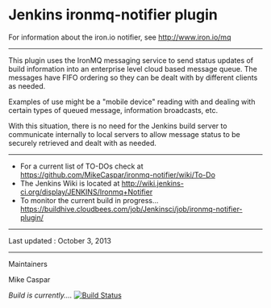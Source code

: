 Jenkins ironmq-notifier plugin
===============

For information about the iron.io notifier, see http://www.iron.io/mq

***
This plugin uses the IronMQ messaging service to send status updates of build information into an enterprise level cloud based message queue.  The messages have FIFO ordering so they can be dealt with by different clients as needed.

Examples of use might be a "mobile device" reading with and dealing with certain types of queued message, information broadcasts, etc.

With this situation, there is no need for the Jenkins build server to communicate internally to local servers to allow message status to be securely retrieved and dealt with as needed.

***

* For a current list of TO-DOs check at  https://github.com/MikeCaspar/ironmq-notifier/wiki/To-Do
* The Jenkins Wiki is located at http://wiki.jenkins-ci.org/display/JENKINS/Ironmq+Notifier
* To monitor the current build in progress... https://buildhive.cloudbees.com/job/Jenkinsci/job/ironmq-notifier-plugin/


***

Last updated : October 3, 2013

***
Maintainers

Mike Caspar

*Build is currently....*
[![Build Status](https://buildhive.cloudbees.com/job/jenkinsci/job/ironmq-notifier-plugin/badge/icon)](https://buildhive.cloudbees.com/job/jenkinsci/job/ironmq-notifier-plugin/)






